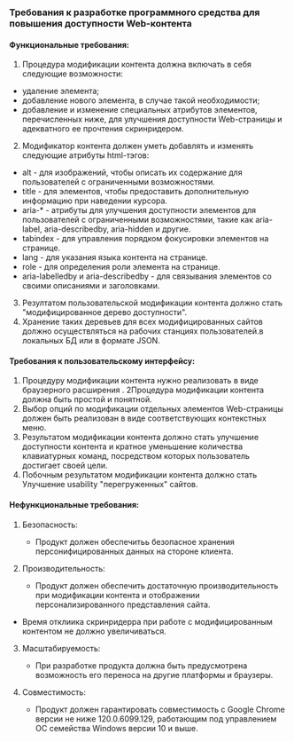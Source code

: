### Требования к разработке программного средства для повышения доступности Web-контента

#### Функциональные требования:
1. Процедура модификации контента должна включать в себя следующие возможности:
- удаление элемента;
- добавление нового элемента, в случае такой необходимости;
- добавление и изменение специальных атрибутов  элементов, перечисленных ниже, для улучшения доступности Web-страницы и адекватного ее прочтения скринридером.
2. Модификатор контента должен уметь  добавлять и изменять следующие атрибуты html-тэгов:
- alt - для изображений, чтобы описать их содержание для пользователей с ограниченными возможностями.
- title - для элементов, чтобы предоставить дополнительную информацию при наведении курсора.
- aria-* - атрибуты для улучшения доступности элементов для пользователей с ограниченными возможностями, такие как aria-label, aria-describedby, aria-hidden и другие.
- tabindex - для управления порядком фокусировки элементов на странице.
- lang - для указания языка контента на странице.
- role - для определения роли элемента на странице.
- aria-labelledby и aria-describedby - для связывания элементов со своими описаниями и заголовками.
3. Резултатом пользовательской модификации контента должно стать "модифицированное дерево доступности".
4. Хранение таких деревьев для всех модифицированных сайтов должно осуществляться на рабочих станциях пользователей.в локальных БД или в формате JSON.

#### Требования к пользовательскому интерфейсу:
1. Процедуру модификации контента  нужно реализовать в виде  браузерного расширения .
2Процедура модификации контента должна быть простой и  понятной.
3. Выбор опций по модификации отдельных элементов Web-страницы должен быть реализован в виде соответствующих контекстных меню.
4. Результатом модификации контента должно стать улучшение доступности контента и кратное  уменьшение количества клавиатурных команд, посредством которых пользователь достигает своей цели.
5. Побочным результатом модификации контента должно стать  Улучшение usability "перегруженных" сайтов.


#### Нефункциональные требования:

1. Безопасность:
   - Продукт должен обеспечитьь безопасное хранения персонифицированных данных на стороне клиента.

2. Производительность:
    - Продукт должен обеспечить достаточную производительность при модификации контента и отображении персонализированного представления сайта.
- Время отклиика скринридерра при работе с модифицированным контентом не должно увеличиваться.

3. Масштабируемость:
   - При разработке продукта должна быть предусмотрена возможность его переноса на другие платформы и браузеры.

4. Совместимость:
   - Продукт должен гарантировать совместимость с   Google Chrome версии не ниже  120.0.6099.129, работающим под управлением ОС семейства Windows версии 10 и выше.